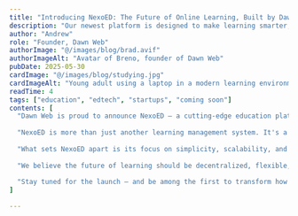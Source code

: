 ```yaml
---
title: "Introducing NexoED: The Future of Online Learning, Built by Dawn Web"
description: "Our newest platform is designed to make learning smarter, more engaging, and accessible for everyone"
author: "Andrew"
role: "Founder, Dawn Web"
authorImage: "@/images/blog/brad.avif"
authorImageAlt: "Avatar of Breno, founder of Dawn Web"
pubDate: 2025-05-30
cardImage: "@/images/blog/studying.jpg"
cardImageAlt: "Young adult using a laptop in a modern learning environment"
readTime: 4
tags: ["education", "edtech", "startups", "coming soon"]
contents: [
  "Dawn Web is proud to announce NexoED — a cutting-edge education platform built to meet the evolving demands of online learning. With accessibility, engagement, and personalization at its core, NexoED is our contribution to making quality education more reachable and impactful.",
  
  "NexoED is more than just another learning management system. It's a digital ecosystem where educators can create, share, and manage courses with ease — and where learners can connect with knowledge through immersive, intuitive experiences.",
  
  "What sets NexoED apart is its focus on simplicity, scalability, and modern UX. Whether you’re a solo tutor, an academy, or a corporate trainer, our platform adapts to your needs. Our backend is built for performance and analytics, giving you the tools to monitor student progress, gather insights, and optimize your teaching approach.",
  
  "We believe the future of learning should be decentralized, flexible, and inspiring. That’s why NexoED supports multimedia content, real-time assessments, and community-driven learning tools to bring education into the next generation.",
  
  "Stay tuned for the launch — and be among the first to transform how you teach and learn online. If you're an educator, institution, or entrepreneur in the education space, NexoED is made for you."
]

---
```

